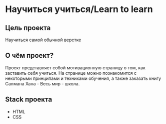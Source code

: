 # Научиться учиться/Learn to learn
## Цель проекта
Научиться самой обычной верстке
## О чём проект?
Проект представляет собой мотивационную страницу о том, как заставить себя учиться. На странице можно познакомится с некоторыми принципами и техниками обучения, а также заказать книгу Салмана Хана - Весь мир - школа.
## Stack проекта
- HTML
- CSS
